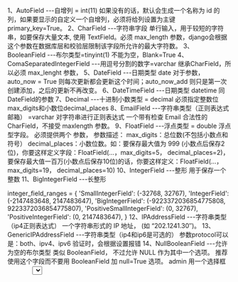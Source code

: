 1、AutoField   ---自增列 = int(11)    如果没有的话，默认会生成一个名称为 id 的列，如果要显示的自定义一个自增列，必须将给列设置为主键 primary_key=True。
2、CharField   ---字符串字段  单行输入，用于较短的字符串，如要保存大量文本, 使用 TextField。必须 max_length 参数，django会根据这个参数在数据库层和校验层限制该字段所允许的最大字符数。
3、BooleanField   ---布尔类型=tinyint(1)   不能为空，Blank=True
4、ComaSeparatedIntegerField   ---用逗号分割的数字=varchar   继承CharField，所以必须 max_lenght 参数，
5、DateField   ---日期类型 date   对于参数，auto_now = True 则每次更新都会更新这个时间；auto_now_add 则只是第一次创建添加，之后的更新不再改变。
6、DateTimeField   ---日期类型 datetime   同DateField的参数
7、Decimal   ---十进制小数类型 = decimal   必须指定整数位max_digits和小数位decimal_places
8、EmailField   ---字符串类型（正则表达式邮箱） =varchar   对字符串进行正则表达式   一个带有检查 Email 合法性的 CharField，不接受 maxlength 参数。
9、FloatField   ---浮点类型 = double   浮点型字段。 必须提供两个 参数， 参数描述：
max_digits：总位数(不包括小数点和符号）
decimal_places：小数位数。如：要保存最大值为 999 (小数点后保存2位)，你要这样定义字段：FloatField(…，max_digits=5， decimal_places=2)，要保存最大值一百万(小数点后保存10位)的话，你要这样定义：FloatField(…，max_digits=19， decimal_places=10)
10、IntegerField   ---整形   用于保存一个整数
11、BigIntegerField   ---长整形

integer_field_ranges = {
    'SmallIntegerField': (-32768, 32767),
    'IntegerField': (-2147483648, 2147483647),
    'BigIntegerField': (-9223372036854775808, 9223372036854775807),
    'PositiveSmallIntegerField': (0, 32767),
    'PositiveIntegerField': (0, 2147483647),
}
12、IPAddressField   ---字符串类型（ip4正则表达式）   一个字符串形式的 IP 地址， (如 “202.1241.30″)。
13、GenericIPAddressField   ---字符串类型（ip4和ip6是可选的）   参数protocol可以是：both、ipv4、ipv6   验证时，会根据设置报错
14、NullBooleanField   ---允许为空的布尔类型   类似 BooleanField， 不过允许 NULL 作为其中一个选项。 推荐使用这个字段而不要用 BooleanField 加 null=True 选项。 admin 用一个选择框 　　　　<select> (三个可选择的值： “Unknown”， “Yes” 和 “No” ) 来表示这种字段数据。
15、PositiveIntegerField   ---正Integer   类似 IntegerField， 但取值范围为非负整数（这个字段应该是允许0值的…可以理解为无符号整数）
16、PositiveSmallIntegerField   ---正smallInteger  正小整型字段，类似 PositiveIntegerField， 取值范围较小(数据库相关)SlugField“Slug” 是一个报纸术语。 slug 是某个东西的小小标记(短签)， 只包　　含字母，数字，下划线和连字符。它们通常用于URLs。 若你使用 Django 开发版本，你可以指定 maxlength。 若 maxlength 未指定， Django 会使用默认长度： 50，它接受一个额外的参数：
prepopulate_from: 来源于slug的自动预置列表
17、SlugField   ---减号、下划线、字母、数字   它们通常用于URLs。
18、SmallIntegerField   ---数字   数据库中的字段有：tinyint、smallint、int、bigint.   类似 IntegerField， 不过只允许某个取值范围内的整数。(依赖数据库)
19、TextField   ---字符串=longtext ，一个容量很大的文本字段， admin 管理界面用 <textarea>多行编辑框表示该字段数据。
20、TimeField   ---时间 HH:MM[:ss[.uuuuuu]]   时间字段，类似于 DateField 和 DateTimeField。
21、URLField   ---字符串，地址正则表达式   用于保存URL。若 verify_exists 参数为 True (默认)， 给定的 URL 会预先检查是否存在(即URL是否被有效装入且没有返回404响应).
22、BinaryField   ---二进制
23、ImageField   ---图片   类似 FileField， 不过要校验上传对象是否是一个合法图片。用于保存图像文件的字段。其基本用法和特性与FileField一样，只不过多了两个属性height和width。默认情况下，该字段在HTML中表现为一个ClearableFileInput标签。在数据库内，我们实际保存的是一个字符串类型，默认最大长度100，可以通过max_length参数自定义。真实的图片是保存在服务器的文件系统内的。
height_field参数：保存有图片高度信息的模型字段名。width_field参数：保存有图片宽度信息的模型字段名。
使用Django的ImageField需要提前安装pillow模块，pip install pillow即可。
使用FileField或者ImageField字段的步骤：
在settings文件中，配置MEDIA_ROOT，作为你上传文件在服务器中的基本路径（为了性能考虑，这些文件不会被储存在数据库中）。再配置个MEDIA_URL，作为公用URL，指向上传文件的基本路径。请确保Web服务器的用户账号对该目录具有写的权限。
添加FileField或者ImageField字段到你的模型中，定义好upload_to参数，文件最终会放在MEDIA_ROOT目录的“upload_to”子目录中。
所有真正被保存在数据库中的，只是指向你上传文件路径的字符串而已。可以通过url属性，在Django的模板中方便的访问这些文件。例如，假设你有一个ImageField字段，名叫mug_shot，那么在Django模板的HTML文件中，可以使用{{object.mug_shot.url}}来获取该文件。其中的object用你具体的对象名称代替。
可以通过name和size属性，获取文件的名称和大小信息。

24、FilePathField   ---选择指定目录按限制规则选择文件，有三个参数可选， 其中”path”必需的，这三个参数可以同时使用， 参数描述：
path：必需参数，一个目录的绝对文件系统路径。 FilePathField 据此得到可选项目。 Example： “/home/images”；
match：可选参数， 一个正则表达式， 作为一个字符串， FilePathField 将使用它过滤文件名。 注意这个正则表达式只会应用到 base filename 而不是路径全名。 Example： “foo。*\。txt^”， 将匹配文件 foo23.txt 却不匹配 bar.txt 或 foo23.gif；
recursive：可选参数， 是否包括 path 下全部子目录，True 或 False，默认值为 False。
match 仅应用于 base filename， 而不是路径全名。 如：FilePathField(path=”/home/images”， match=”foo.*”， recursive=True)…会匹配 /home/images/foo.gif 而不匹配 /home/images/foo/bar.gif
25、FileField   ---文件上传字段。 要求一个必须有的参数： upload_to， 一个用于保存上载文件的本地文件系统路径。 这个路径必须包含 strftime formatting， 该格式将被上载文件的 date/time 替换(so that uploaded files don’t fill up the given directory)。在一个 model 中使用 FileField 或 ImageField 需要以下步骤：在你的 settings 文件中， 定义一个完整路径给 MEDIA_ROOT 以便让 Django在此处保存上传文件。 (出于性能考虑，这些文件并不保存到数据库。) 定义 MEDIA_URL 作为该目录的公共 URL。 要确保该目录对 WEB 服务器用户帐号是可写的。在你的 model 中添加 FileField 或 ImageField， 并确保定义了 upload_to 选项，以告诉 Django 使用 MEDIA_ROOT 的哪个子目录保存上传文件。你的数据库中要保存的只是文件的路径(相对于 MEDIA_ROOT)。 出于习惯你一定很想使用 Django 提供的 get_<fieldname>_url 函数。举例来说，如果你的 ImageField 叫作 mug_shot， 你就可以在模板中以 {{ object。get_mug_shot_url }} 这样的方式得到图像的绝对路径。
26、PhoneNumberField   ---一个带有合法美国风格电话号码校验的 CharField(格式：XXX-XXX-XXXX)
27、USStateField   ---美国州名缩写，由两个字母组成（天朝人民无视）。
28、XMLField   ---XML字符字段，校验值是否为合法XML的 TextField，必须提供参数：
schema_path：校验文本的 RelaxNG schema 的文件系统路径。


1、null   数据库中字段是否可以为空（null=True）
2、db_column  数据库中字段的列名(db_column="test")
3、db_tablespace
4、default  数据库中字段的默认值
5、primary_key  数据库中字段是否为主键(primary_key=True)
6、db_index  数据库中字段是否可以建立索引(db_index=True)
7、unique  数据库中字段是否可以建立唯一索引(unique=True)
8、unique_for_date  数据库中字段【日期】部分是否可以建立唯一索引
9、unique_for_month  数据库中字段【月】部分是否可以建立唯一索引
10、unique_for_year  数据库中字段【年】部分是否可以建立唯一索引
11、auto_now  更新时自动更新当前时间
12、auto_now_add  创建时自动更新当前时间
13、verbose_name  Admin中显示的字段名称
14、blankAdmin  中是否允许用户输入为空表单提交时可以为空
15、editableAdmin  中是否可以编辑
16、help_textAdmin  中该字段的提示信息
17choicesAdmin  中显示选择框的内容，用不变动的数据放在内存中从而避免跨表操作
18、validators 自定义错误验证（列表类型），从而定制想要的验证规则


<1>all():         查询所有结果
<2>filter(**kwargs)    它包含了与所给筛选条件相匹配的对象
<3>get(**kwargs):     返回与所给筛选条件相匹配的对象，返回结果有且只有一个，如果符合筛选条件的对象超过一个或者没有都会抛出错误。
<4>exclude(**kwargs)    它包含了与所给筛选条件不匹配的对象
<5>values(*field)     返回一个ValueQuerySet 一个特殊的QuerySet，运行后得到的并不是一系列model的实例化对象，而是一个可迭代的字典序列
<6>values_list(*field)   它与values()非常相似，它返回的是一个元组序列，values返回的是一个字典序列
<7>order_by(*field)    对查询结果排序
<8>reverse()        对查询结果反向排序
<9>distinct()       从返回结果中剔除重复纪录
<10>count()        返回数据库中匹配查询(QuerySet)的对象数量。
<11>first()        返回第一条记录
<12>last()         返回最后一条记录
<13>exists()        如果QuerySet包含数据，就返回True，否则返回False
<14>annotate()       使用聚合函数
<15>dates()        根据日期获取查询集
<16>datetimes()      根据时间获取查询集
<17>none()         创建空的查询集
<18>union()        并集
<19>intersection()     交集
<21>difference()      差集
<22>select_related()    附带查询关联对象
<23>prefetch_related()   预先查询
<24>extra()        附加SQL查询
<25>defer()        不加载指定字段
<26>only()         只加载指定的字段
<27>using()        选择数据库
<28>select_for_update()  锁住选择的对象，直到事务结束。
<29>raw()         接收一个原始的SQL查询